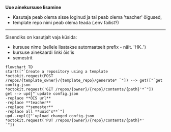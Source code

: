 **Uue ainekursuse lisamine**

- Kasutaja peab olema sisse loginud ja tal peab olema 'teacher' õigused,
- template repo nimi peab olema teada (.env failist?)
---
Sisendiks on kasutjalt vaja küsida:
- kursuse nime (sellele lisatakse automaatselt prefix - näit. 'HK_')
- kursuse ainekaardi linki õis'is
- semestrit


```mermaid
flowchart TD
start(["`Create a repository using a template
*octokit.request(POST /repos/{template_owner}/{template_repo}/generate* `"]) --> get(["`get config.json
*octokit.request('GET /repos/{owner}/{repo}/contents/{path}'*`"]) 
get --> upd["`update config.json
-replace **ÕIS url**
-replace **teacher**
-replace **semester**
-replace all **uuid's**`"]
upd-->upl(["`upload changed config.json
*octokit.request('PUT /repos/{owner}/{repo}/contents/{path}*'
`"])

```





